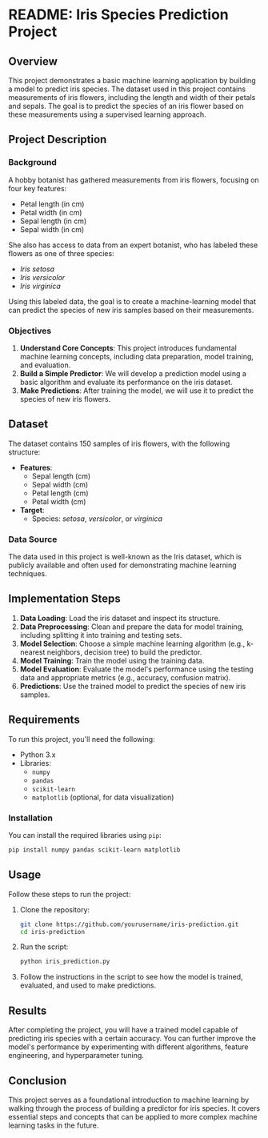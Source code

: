 # README: Iris Species Prediction Project

## Overview

This project demonstrates a basic machine learning application by building a model to predict iris species. The dataset used in this project contains measurements of iris flowers, including the length and width of their petals and sepals. The goal is to predict the species of an iris flower based on these measurements using a supervised learning approach.

## Project Description

### Background
A hobby botanist has gathered measurements from iris flowers, focusing on four key features:
- Petal length (in cm)
- Petal width (in cm)
- Sepal length (in cm)
- Sepal width (in cm)

She also has access to data from an expert botanist, who has labeled these flowers as one of three species:
- *Iris setosa*
- *Iris versicolor*
- *Iris virginica*

Using this labeled data, the goal is to create a machine-learning model that can predict the species of new iris samples based on their measurements.

### Objectives
1. **Understand Core Concepts**: This project introduces fundamental machine learning concepts, including data preparation, model training, and evaluation.
2. **Build a Simple Predictor**: We will develop a prediction model using a basic algorithm and evaluate its performance on the iris dataset.
3. **Make Predictions**: After training the model, we will use it to predict the species of new iris flowers.

## Dataset

The dataset contains 150 samples of iris flowers, with the following structure:
- **Features**:
  - Sepal length (cm)
  - Sepal width (cm)
  - Petal length (cm)
  - Petal width (cm)
- **Target**:
  - Species: *setosa*, *versicolor*, or *virginica*

### Data Source
The data used in this project is well-known as the Iris dataset, which is publicly available and often used for demonstrating machine learning techniques.

## Implementation Steps

1. **Data Loading**: Load the iris dataset and inspect its structure.
2. **Data Preprocessing**: Clean and prepare the data for model training, including splitting it into training and testing sets.
3. **Model Selection**: Choose a simple machine learning algorithm (e.g., k-nearest neighbors, decision tree) to build the predictor.
4. **Model Training**: Train the model using the training data.
5. **Model Evaluation**: Evaluate the model's performance using the testing data and appropriate metrics (e.g., accuracy, confusion matrix).
6. **Predictions**: Use the trained model to predict the species of new iris samples.

## Requirements

To run this project, you'll need the following:

- Python 3.x
- Libraries:
  - `numpy`
  - `pandas`
  - `scikit-learn`
  - `matplotlib` (optional, for data visualization)

### Installation

You can install the required libraries using `pip`:

```bash
pip install numpy pandas scikit-learn matplotlib
```

## Usage

Follow these steps to run the project:

1. Clone the repository:
   ```bash
   git clone https://github.com/yourusername/iris-prediction.git
   cd iris-prediction
   ```

2. Run the script:
   ```bash
   python iris_prediction.py
   ```

3. Follow the instructions in the script to see how the model is trained, evaluated, and used to make predictions.

## Results

After completing the project, you will have a trained model capable of predicting iris species with a certain accuracy. You can further improve the model's performance by experimenting with different algorithms, feature engineering, and hyperparameter tuning.

## Conclusion

This project serves as a foundational introduction to machine learning by walking through the process of building a predictor for iris species. It covers essential steps and concepts that can be applied to more complex machine learning tasks in the future.
